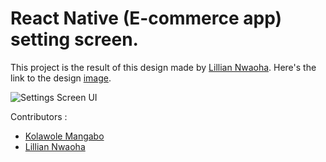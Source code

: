 # React Native (E-commerce app) setting screen. 

This project is the result of this design made by [Lillian Nwaoha](https://www.linkedin.com/in/lillian-nwaoha/). 
Here's the link to the design [image](https://www.linkedin.com/feed/update/urn:li:activity:6832185022829645825/).

![Settings Screen UI](https://media-exp1.licdn.com/dms/image/C4E22AQH4uHCBj3qkfA/feedshare-shrink_1280/0/1628919844669?e=1631750400&v=beta&t=QqkG8lYxQtVOnNbAH9I_g3yvDmbWKkaxQk0VzCPoIr4)

Contributors : 
- [Kolawole Mangabo](https://github.com/koladev32)
- [Lillian Nwaoha](https://www.linkedin.com/in/lillian-nwaoha/)